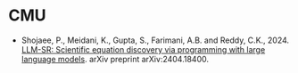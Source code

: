 # CMU

* Shojaee, P., Meidani, K., Gupta, S., Farimani, A.B. and Reddy, C.K., 2024.
  [LLM-SR: Scientific equation discovery via programming with large language models](https://openreview.net/forum?id=m2nmp8P5in).
  arXiv preprint arXiv:2404.18400.
